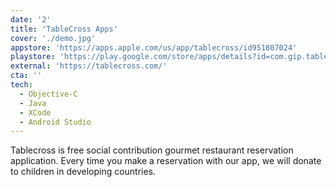 ```yaml
---
date: '2'
title: 'TableCross Apps'
cover: './demo.jpg'
appstore: 'https://apps.apple.com/us/app/tablecross/id951807024'
playstore: 'https://play.google.com/store/apps/details?id=com.gip.tablecross'
external: 'https://tablecross.com/'
cta: ''
tech:
  - Objective-C
  - Java
  - XCode
  - Android Studio
---
```


Tablecross is free social contribution gourmet restaurant reservation application. Every time you make a reservation with our app, we will donate to children in developing countries.
